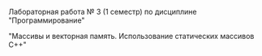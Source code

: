    Лабораторная работа № 3 (1 семестр)
    по дисциплине "Программирование"

  "Массивы и векторная память.
Использование статических массивов С++"
